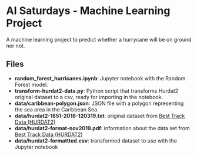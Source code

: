 # AI Saturdays - Machine Learning Project

A machine learning project to predict whether a hurrycane will be on ground nor not.

## Files
- **random_forest_hurricanes.ipynb**: Jupyter notebook with the Random Forest model.
- **transform-hurdat2-data.py**: Python script that transforms Hurdat2 original dataset to a csv, ready for importing in the notebook.
- **data/caribbean-polygon.json**: JSON file with a polygon representing the sea area in the Caribbean Sea.
- **data/hurdat2-1851-2018-120319.txt**: original dataset from [Best Track Data (HURDAT2)](https://www.nhc.noaa.gov/data/hurdat/hurdat2-1851-2018-120319.txt)
- **data/hurdat2-format-nov2019.pdf**: information about the data set from [Best Track Data (HURDAT2)](https://www.nhc.noaa.gov/data/hurdat/hurdat2-format-nov2019.pdf)
- **data/hurdat2-formattted.csv**: transformed dataset to use with the Jupyter notebook